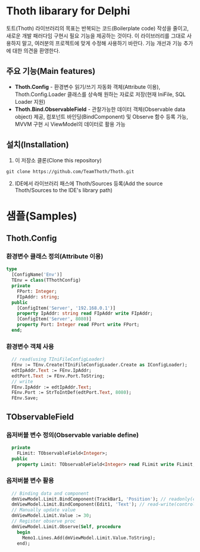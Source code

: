 # Thoth libarary for Delphi

토트(Thoth) 라이브러리의 목표는 반복되는 코드(Boilerplate code) 작성을 줄이고, 새로운 개발 패러다임 구현시 필요 기능을 제공하는 것이다.
이 라이브러리를 그대로 사용하지 말고, 여러분의 프로젝트에 맞게 수정해 사용하기 바란다.
기능 개선과 기능 추가에 대한 의견을 환영한다.

## 주요 기능(Main features)
* **Thoth.Config** - 환경변수 읽기/쓰기 자동화 객체(Attribute 이용), Thoth.Config.Loader 클래스를 상속해 원하는 자료로 저장(현재 IniFile, SQL Loader 지원)
* **Thoth.Bind.ObservableField** - 관찰가능한 데이터 객체(Observable data object) 제공, 컴포넌트 바인딩(BindComponent) 및 Observe 함수 등록 가능, MVVM 구현 시 ViewModel의 데이터로 활용 가능

## 설치(Installation)
1. 이 저장소 클론(Clone this repository)
```
git clone https://github.com/TeamThoth/Thoth.git
```
2. IDE에서 라이브러리 패스에 Thoth/Sources 등록(Add the source Thoth/Sources to the IDE's library path)

# 샘플(Samples)
## Thoth.Config
### 환경변수 클래스 정의(Attribute 이용)
```pascal
type
  [ConfigName('Env')]
  TEnv = class(TThothConfig)
  private
    FPort: Integer;
    FIpAddr: string;
  public
    [ConfigItem('Server', '192.168.0.1')]
    property IpAddr: string read FIpAddr write FIpAddr;
    [ConfigItem('Server', 8080)]
    property Port: Integer read FPort write FPort;
  end;
```
### 환경변수 객체 사용
```pascal
  // read(using TIniFileConfigLoader)
  FEnv := TEnv.Create(TIniFileConfigLoader.Create as IConfigLoader);
  edtIpAddr.Text := FEnv.IpAddr;
  edtPort.Text := FEnv.Port.ToString;
  // write
  FEnv.IpAddr := edtIpAddr.Text;
  FEnv.Port := StrToIntDef(edtPort.Text, 8080);
  FEnv.Save;
```

## TObservableField<T>
### 옵저버블 변수 정의(Observable variable define)
```pascal
  private
    FLimit: TObservableField<Integer>;
  public
    property Limit: TObservableField<Integer> read FLimit write FLimit;
```
### 옵저버블 변수 활용
```pascal
  // Binding data and component
  dmViewModel.Limit.BindComponent(TrackBar1, 'Position'); // readonly(control <- data)
  dmViewModel.Limit.BindComponent(Edit1, 'Text'); // read-write(control <-> data)
  // Manually update value
  dmViewModel.Limit.Value := 30;
  // Register observe proc
  dmViewModel.Limit.Observe(Self, procedure
    begin
      Memo1.Lines.Add(dmViewModel.Limit.Value.ToString);
    end);
```
